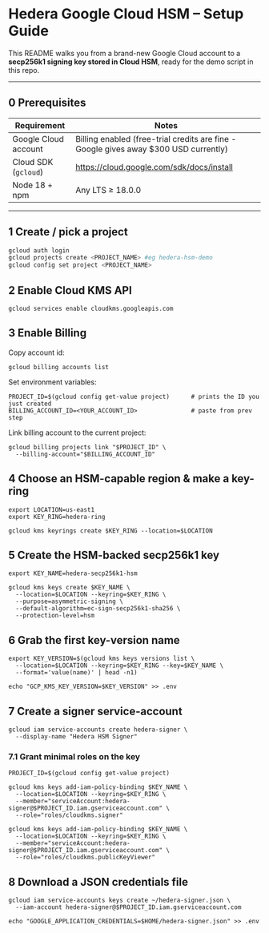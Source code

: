 # Hedera Google Cloud HSM – **Setup Guide**

This README walks you from a brand-new Google Cloud account to a **secp256k1
signing key stored in Cloud HSM**, ready for the demo script in this repo.

---

## 0  Prerequisites

| Requirement | Notes |
|-------------|-------|
| Google Cloud account | Billing enabled (free-trial credits are fine - Google gives away $300 USD currently) |
| Cloud SDK (`gcloud`) | <https://cloud.google.com/sdk/docs/install> |
| Node 18 + npm | Any LTS ≥ 18.0.0 |

---

## 1  Create / pick a project

```bash
gcloud auth login                        
gcloud projects create <PROJECT_NAME> #eg hedera-hsm-demo
gcloud config set project <PROJECT_NAME>
```

## 2 Enable Cloud KMS API
```
gcloud services enable cloudkms.googleapis.com
```

## 3 Enable Billing

Copy account id:
```
gcloud billing accounts list
```

Set environment variables:
```
PROJECT_ID=$(gcloud config get-value project)      # prints the ID you just created
BILLING_ACCOUNT_ID=<YOUR_ACCOUNT_ID>               # paste from prev step

```

Link billing account to the current project:
```
gcloud billing projects link "$PROJECT_ID" \
  --billing-account="$BILLING_ACCOUNT_ID"
```


## 4 Choose an HSM-capable region & make a key-ring
```
export LOCATION=us-east1         
export KEY_RING=hedera-ring

gcloud kms keyrings create $KEY_RING --location=$LOCATION
```

## 5 Create the HSM-backed secp256k1 key
```
export KEY_NAME=hedera-secp256k1-hsm

gcloud kms keys create $KEY_NAME \
  --location=$LOCATION --keyring=$KEY_RING \
  --purpose=asymmetric-signing \
  --default-algorithm=ec-sign-secp256k1-sha256 \
  --protection-level=hsm
```

## 6 Grab the first key-version name
```
export KEY_VERSION=$(gcloud kms keys versions list \
  --location=$LOCATION --keyring=$KEY_RING --key=$KEY_NAME \
  --format='value(name)' | head -n1)

echo "GCP_KMS_KEY_VERSION=$KEY_VERSION" >> .env     
```

## 7 Create a signer service-account
```
gcloud iam service-accounts create hedera-signer \
  --display-name "Hedera HSM Signer"
```

### 7.1 Grant minimal roles on the key
```
PROJECT_ID=$(gcloud config get-value project)

gcloud kms keys add-iam-policy-binding $KEY_NAME \
  --location=$LOCATION --keyring=$KEY_RING \
  --member="serviceAccount:hedera-signer@$PROJECT_ID.iam.gserviceaccount.com" \
  --role="roles/cloudkms.signer"

gcloud kms keys add-iam-policy-binding $KEY_NAME \
  --location=$LOCATION --keyring=$KEY_RING \
  --member="serviceAccount:hedera-signer@$PROJECT_ID.iam.gserviceaccount.com" \
  --role="roles/cloudkms.publicKeyViewer"
```

## 8 Download a JSON credentials file
```
gcloud iam service-accounts keys create ~/hedera-signer.json \
  --iam-account hedera-signer@$PROJECT_ID.iam.gserviceaccount.com

echo "GOOGLE_APPLICATION_CREDENTIALS=$HOME/hedera-signer.json" >> .env
```
